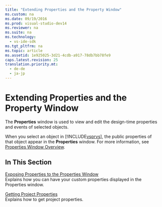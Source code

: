 ```yaml
---
title: "Extending Properties and the Property Window"
ms.custom: na
ms.date: 09/19/2016
ms.prod: visual-studio-dev14
ms.reviewer: na
ms.suite: na
ms.technology: 
  - vs-ide-sdk
ms.tgt_pltfrm: na
ms.topic: article
ms.assetid: 1e925025-3d21-4cdb-a917-78db7bb78fe9
caps.latest.revision: 25
translation.priority.mt: 
  - de-de
  - ja-jp
---
```

# Extending Properties and the Property Window
The **Properties** window is used to view and edit the design-time properties and events of selected objects.  
  
 When you select an object in [!INCLUDE[vsprvs](../vs140/includes/vsprvs_md.md)], the public properties of that object appear in the **Properties** window. For more information, see [Properties Window Overview](../Topic/Properties%20Window%20Overview.md).  
  
## In This Section  
 [Exposing Properties to the Properties Window](../Topic/Exposing%20Properties%20to%20the%20Properties%20Window.md)  
 Explains how you can have your custom properties displayed in the Properties window.  
  
 [Getting Project Properties](../vs140/Getting-Project-Properties.md)  
 Explains how to get project properties.